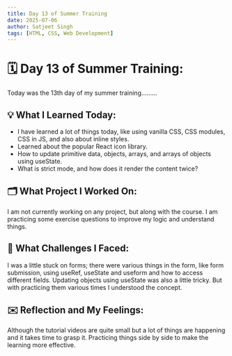 ```yaml
---
title: Day 13 of Summer Training
date: 2025-07-06
author: Satjeet Singh
tags: [HTML, CSS, Web Development]
---
```


# 🗓️ Day 13 of Summer Training:

Today was the 13th day of my summer training.........

## 💡 What I Learned Today:
- I have learned a lot of things today, like using vanilla CSS, CSS modules, CSS in JS, and also about inline styles.
- Learned about the popular React icon library.
- How to update primitive data, objects, arrays, and arrays of objects using useState.
- What is strict mode, and how does it render the content twice?

## 🗂️ What Project I Worked On:
I am not currently working on any project, but along with the course. I am practicing some exercise questions to improve my logic and understand things.

## 💪 What Challenges I Faced:
I was a little stuck on forms; there were various things in the form, like form submission, using useRef, useState and useform and how to access different fields. Updating objects using useState was also a little tricky. But with practicing them various times I understood the concept.

## ✉️  Reflection and My Feelings:
Although the tutorial videos are quite small but a lot of things are happening and it takes time to grasp it. Practicing things side by side to make the learning more effective.
